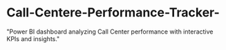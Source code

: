 # Call-Centere-Performance-Tracker-
"Power BI dashboard analyzing Call Center performance with interactive KPIs and insights."

